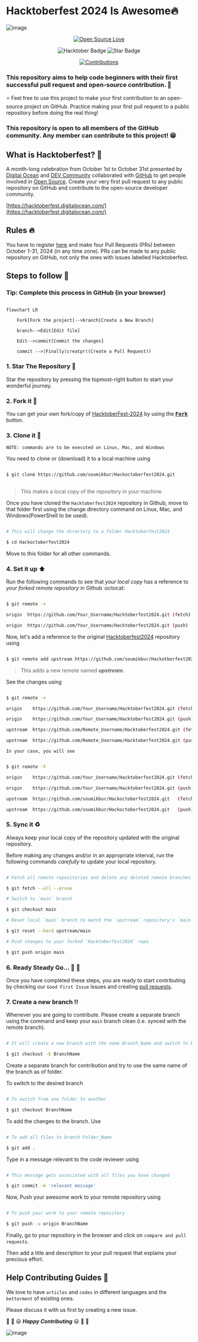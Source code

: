 #  Hacktoberfest 2024 Is Awesome🔥
![image](https://github.com/user-attachments/assets/7e21a022-a3df-494e-bce3-70c8fca0b019)



<div align="center">



[![Open Source Love](https://firstcontributions.github.io/open-source-badges/badges/open-source-v1/open-source.svg)](https://github.com/Open-Source-you/Hackotberfest2022)

<img src="https://img.shields.io/badge/HacktoberFest-2022-blueviolet" alt="Hacktober Badge"/>

<img src="https://img.shields.io/static/v1?label=%E2%AD%90&message=If%20Useful&style=style=flat&color=BC4E99" alt="Star Badge"/>

<a href="https://github.com/Open-Source-you" ><img src="https://img.shields.io/badge/Contributions-welcome-green.svg?style=flat&logo=github" alt="Contributions" /></a>



</div>





### This repository aims to help code beginners with their first successful pull request and open-source contribution. :partying_face:



:star: Feel free to use this project to make your first contribution to an open-source project on GitHub. Practice making your first pull request to a public repository before doing the real thing!




### This repository is open to all members of the GitHub community. Any member can contribute to this project! :grin:



## What is Hacktoberfest? :thinking:

A month-long celebration from October 1st to October 31st presented by [Digital Ocean](https://hacktoberfest.digitalocean.com/) and [DEV Community](https://dev.to/) collaborated with [GitHub](https://github.com/blog/2433-celebrate-open-source-this-october-with-hacktoberfest) to get people involved in [Open Source](https://github.com/open-source). Create your very first pull request to any public repository on GitHub and contribute to the open-source developer community.



[https://hacktoberfest.digitalocean.com/](https://hacktoberfest.digitalocean.com/)



## Rules :fire:

You have to register [here](https://hacktoberfest.digitalocean.com/) and make four Pull Requests (PRs) between October 1-31, 2024 (in any time zone). PRs can be made to any public repository on GitHub, not only the ones with issues labelled Hacktoberfest. 



## Steps to follow :scroll:



### Tip: Complete this process in GitHub (in your browser)



```mermaid

flowchart LR

    Fork[Fork the project]-->branch[Create a New Branch]

    branch-->Edit[Edit file]

    Edit-->commit[Commit the changes]

    commit -->|Finally|creatpr((Create a Pull Request))

 ```



### 1. Star The Repository :star2:



Star the repository by pressing the topmost-right button to start your wonderful journey.



### 2. Fork it :fork_and_knife:



You can get your own fork/copy of [HacktoberFest-2024](https://github.com/soumikbur/Hackoctoberfest2024) by using the <a href="https://github.com/soumikbur/HacktoberFest2022/new/master?readme=1#fork-destination-box"><kbd><b>Fork</b></kbd></a> button.





### 3. Clone it :busts_in_silhouette:



`NOTE: commands are to be executed on Linux, Mac, and Windows`



You need to clone or (download) it to a local machine using



```sh

$ git clone https://github.com/soumikbur/Hackoctoberfest2024.git  
 
```



> This makes a local copy of the repository in your machine.

Once you have cloned the `Hacktoberfest2024` repository in Github, move to that folder first using the change directory command on Linux, Mac, and Windows(PowerShell to be used).



```sh

# This will change the directory to a folder Hacktoberfest2024

$ cd Hackoctoberfest2024

```



Move to this folder for all other commands.



### 4. Set it up :arrow_up:



Run the following commands to see that *your local copy* has a reference to *your forked remote repository* in Github :octocat:



```sh

$ git remote -v

origin  https://github.com/Your_Username/Hacktoberfest2024.git (fetch)

origin  https://github.com/Your_Username/Hacktoberfest2024.git (push)

```



Now, let's add a reference to the original [Hacktoberfest2024](https://github.com/soumikbur/Hackoctoberfest2024.git ) repository using



```sh

$ git remote add upstream https://github.com/soumikbur/Hackotberfest2024.git

```



> This adds a new remote named ***upstream***.

See the changes using



```sh

$ git remote -v

origin    https://github.com/Your_Username/Hacktoberfest2024.git (fetch)

origin    https://github.com/Your_Username/Hacktoberfest2024.git (push)

upstream  https://github.com/Remote_Username/Hacktoberfest2024.git (fetch)

upstream  https://github.com/Remote_Username/Hacktoberfest2024.git (push)

```

`In your case, you will see`

```sh

$ git remote -V

origin    https://github.com/Your_Username/Hacktoberfest2024.git (fetch)

origin    https://github.com/Your_Username/Hacktoberfest2024.git (push)

upstream  https://github.com/soumikbur/Hackoctoberfest2024.git   (fetch)

upstream  https://github.com/soumikbur/Hackoctoberfest2024.git   (push)

```



### 5. Sync it :recycle:



Always keep your local copy of the repository updated with the original repository.

Before making any changes and/or in an appropriate interval, run the following commands *carefully* to update your local repository.



```sh

# Fetch all remote repositories and delete any deleted remote branches

$ git fetch --all --prune

# Switch to `main` branch

$ git checkout main

# Reset local `main` branch to match the `upstream` repository's `main` branch

$ git reset --hard upstream/main

# Push changes to your forked `Hacktoberfest2024` repo

$ git push origin main

```



### 6. Ready Steady Go... :turtle: :rabbit2:



Once you have completed these steps, you are ready to start contributing by checking our `Good First Issue` Issues and creating [pull requests](https://github.com/soumikbur/Hackoctoberfest2024.git).



### 7. Create a new branch :bangbang:



Whenever you are going to contribute. Please create a separate branch using the command and keep your `main` branch clean (i.e. synced with the remote branch).



```sh

# It will create a new branch with the name Branch_Name and switch to branch Folder_Name

$ git checkout -b BranchName

```



Create a separate branch for contribution and try to use the same name of the branch as of folder.



To switch to the desired branch



```sh

# To switch from one folder to another

$ git checkout BranchName

```



To add the changes to the branch. Use



```sh

# To add all files to branch Folder_Name

$ git add .

```



Type in a message relevant to the code reviewer using



```sh

# This message gets associated with all files you have changed

$ git commit -m 'relevant message'

```



Now, Push your awesome work to your remote repository using



```sh

# To push your work to your remote repository

$ git push -u origin BranchName

```



Finally, go to your repository in the browser and click on `compare and pull requests`.

Then add a title and description to your pull request that explains your precious effort.









## Help Contributing Guides :crown:



We love to have `articles` and `codes` in different languages and the `betterment` of existing ones.



Please discuss it with us first by creating a new issue.



:tada: :confetti_ball: :smiley: _**Happy Contributing**_ :smiley: :confetti_ball: :tada:

![image](https://user-images.githubusercontent.com/70385488/192114009-0830321a-d227-4a4d-8411-6c03b54d7ce6.png)
